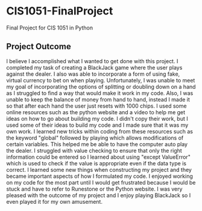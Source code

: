 # CIS1051-FinalProject
Final Project for CIS 1051 in Python

## Project Outcome
I believe I accomplished what I wanted to get done with this project. I completed my task of creating a BlackJack game where the user plays against the dealer. I also was able to incorporate a form of using fake, virtual currency to bet on when playing. Unfortunately, I was unable to meet my goal of incorporating the options of splitting or doubling down on a hand as I struggled to find a way that would make it work in my code. Also, I was unable to keep the balance of money from hand to hand, instead I made it so that after each hand the user just resets with 1000 chips. I used some online resources such as the python website and a video to help me get ideas on how to go about building my code. I didn't copy their work, but I used some of their ideas to build my code and I made sure that it was my own work. I learned new tricks within coding from these resources such as the keyword "global" followed by playing which allows modifications of certain variables. This helped me be able to have the computer auto play the dealer. I struggled with value checking to ensure that only the right information could be entered so I learned about using "except ValueError" which is used to check if the value is appropriate even if the data type is correct. I learned some new things when constructing my project and they became important aspects of how I formulated my code. I enjoyed working on my code for the most part until I would get frustrated because I would be stuck and have to refer to Runestone or the Python website. I was very pleased with the outcome of my project and I enjoy playing BlackJack so I even played it for my own amusement. 
